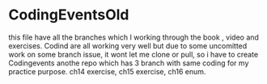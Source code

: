 # CodingEventsOld
this file have all the branches which I working through the book , video and exercises. Codind are all working very well but due to some uncomitted work on some branch issue, it wont let me clone or pull, so i have to create Codingevents anothe repo which has 3 branch with same coding for my practice purpose. ch14 exercise, ch15 exercise, ch16 enum.
